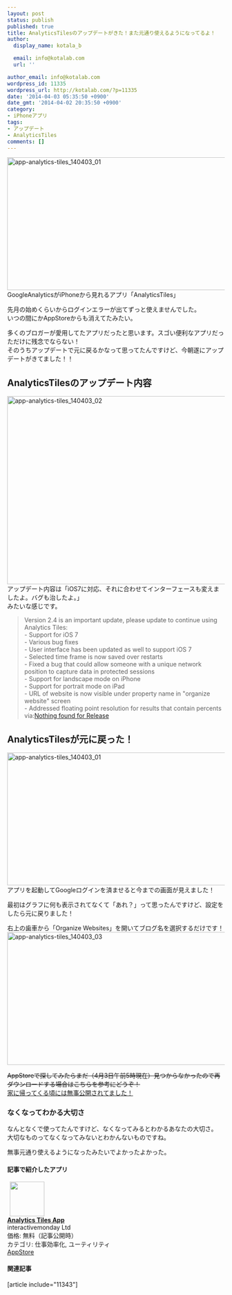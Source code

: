 ```yaml
---
layout: post
status: publish
published: true
title: AnalyticsTilesのアップデートがきた！また元通り使えるようになってるよ！
author:
  display_name: kotala_b

  email: info@kotalab.com
  url: ''

author_email: info@kotalab.com
wordpress_id: 11335
wordpress_url: http://kotalab.com/?p=11335
date: '2014-04-03 05:35:50 +0900'
date_gmt: '2014-04-02 20:35:50 +0900'
category:
- iPhoneアプリ
tags:
- アップデート
- AnalyticsTiles
comments: []
---
```

<p><img src="http://kotalab.com/wp-content/uploads/app-analytics-tiles_140403_01-546x307.jpg" alt="app-analytics-tiles_140403_01" width="546" height="307" class="alignnone size-large wp-image-11336" /><br />
GoogleAnalyticsがiPhoneから見れるアプリ「AnalyticsTiles」</p>
<p>先月の始めくらいからログインエラーが出てずっと使えませんでした。<br />
いつの間にかAppStoreからも消えてたみたい。</p>
<p>多くのブロガーが愛用してたアプリだったと思います。スゴい便利なアプリだっただけに残念でならない！<br />
そのうちアップデートで元に戻るかなって思ってたんですけど、今朝遂にアップデートがきてました！！<br />
<!--more--></p>
<h2>AnalyticsTilesのアップデート内容</h2>
<p><img src="http://kotalab.com/wp-content/uploads/app-analytics-tiles_140403_02-546x435.jpg" alt="app-analytics-tiles_140403_02" width="546" height="435" class="alignnone size-large wp-image-11337" /><br />
アップデート内容は「iOS7に対応、それに合わせてインターフェースも変えましたよ。バグも治したよ。」<br />
みたいな感じです。</p>
<blockquote><p>
Version 2.4 is an important update, please update to continue using Analytics Tiles:<br />
- Support for iOS 7<br />
- Various bug fixes<br />
- User interface has been updated as well to support iOS 7<br />
- Selected time frame is now saved over restarts<br />
- Fixed a bug that could allow someone with a unique network position to capture data in protected sessions<br />
- Support for landscape mode on iPhone<br />
- Support for portrait mode on iPad<br />
- URL of website is now visible under property name in "organize website" screen<br />
- Addressed floating point resolution for results that contain percents<br />
via:<a href="http://www.analyticstilesapp.com/release" target="_blank">Nothing found for Release</a></p></blockquote>
<h2>AnalyticsTilesが元に戻った！</h2>
<p><img src="http://kotalab.com/wp-content/uploads/app-analytics-tiles_140403_01-546x307.jpg" alt="app-analytics-tiles_140403_01" width="546" height="307" class="alignnone size-large wp-image-11336" /><br />
アプリを起動してGoogleログインを済ませると今までの画面が見えました！</p>
<p>最初はグラフに何も表示されてなくて「あれ？」って思ったんですけど、設定をしたら元に戻りました！</p>
<p>右上の歯車から「Organize Websites」を開いてブログ名を選択するだけです！<br />
<img src="http://kotalab.com/wp-content/uploads/app-analytics-tiles_140403_03-546x307.jpg" alt="app-analytics-tiles_140403_03" width="546" height="307" class="alignnone size-large wp-image-11338" /></p>
<p><del datetime="2014-04-03T10:45:15+00:00">AppStoreで探してみたらまだ（4月3日午前5時現在）見つからなかったので再ダウンロードする場合はこちらを参考にどうぞ！</del><br />
<a href="http://kotalab.com/back-analytics-tiles" title="AnalyticsTilesがAppStoreに戻ってきた！しかも無料で！！">家に帰ってくる頃には無事公開されてました！</a></p>
<h3>なくなってわかる大切さ</h3>
<p>なんとなくで使ってたんですけど、なくなってみるとわかるあなたの大切さ。<br />
大切なものってなくなってみないとわかんないものですね。</p>
<p>無事元通り使えるようになったみたいでよかったよかった。</p>
<h4 class="app">記事で紹介したアプリ</h4>
<div class="applink">
<div class="applinkimg"><a href="https://itunes.apple.com/jp/app/analytics-tiles-app/id527147208?mt=8&uo=4&at=10l4yU" rel="nofollow" target="_blank"><img hspace="6" src="http://a1432.phobos.apple.com/us/r30/Purple/v4/cf/2d/9b/cf2d9bb5-0060-baed-5991-8acf0ce3a8cf/mzl.tslbyvtf.png" width="80" /></a></div>
<div class="applinktext">
<div class="applinktitle"><strong><a href="https://itunes.apple.com/jp/app/analytics-tiles-app/id527147208?mt=8&uo=4&at=10l4yU" rel="nofollow" target="_blank">Analytics Tiles App</a></strong></div>
<div class="applinkinfo">interactivemonday Ltd</div>
<div class="applinkinfo">価格: 無料（記事公開時）</div>
<div class="applinkinfo">カテゴリ: 仕事効率化, ユーティリティ</div>
</div>
<div class="clear"></div>
<div class="appstorelink"><a href="https://itunes.apple.com/jp/app/analytics-tiles-app/id527147208?mt=8&uo=4&at=10l4yU" rel="nofollow" target="_blank">AppStore</a></div>
</div>
<h4 class="rel">関連記事</h4>
<p>[article include="11343"]</p>

